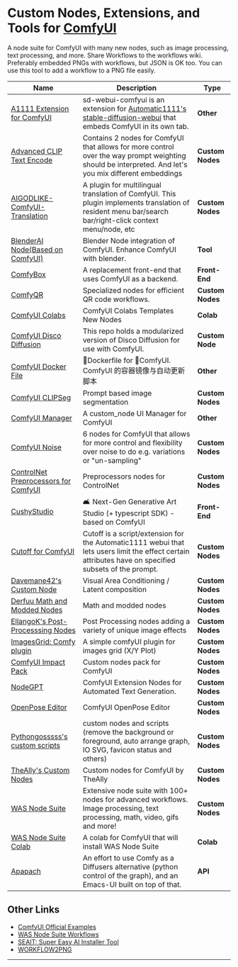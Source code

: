 # Custom Nodes, Extensions, and Tools for [ComfyUI](https://github.com/comfyanonymous/ComfyUI)

A node suite for ComfyUI with many new nodes, such as image processing, text processing, and more.
Share Workflows to the workflows wiki. Preferably embedded PNGs with workflows, but JSON is OK too. You can use this tool to add a workflow to a PNG file easily.




| Name | Description | Type |
|------|-------------|------|
| [A1111 Extension for ComfyUI](https://github.com/ModelSurge/sd-webui-comfyui) | sd-webui-comfyui is an extension for [Automatic1111's stable-diffusion-webui](https://github.com/AUTOMATIC1111/stable-diffusion-webui) that embeds ComfyUI in its own tab.  | **Other** |
| [Advanced CLIP Text Encode](https://github.com/BlenderNeko/ComfyUI_ADV_CLIP_emb) | Contains 2 nodes for ComfyUI that allows for more control over the way prompt weighting should be interpreted. And let's you mix different embeddings | **Custom Nodes** |
| [AIGODLIKE-ComfyUI-Translation](https://github.com/AIGODLIKE/AIGODLIKE-COMFYUI-TRANSLATION) | A plugin for multilingual translation of ComfyUI. This plugin implements translation of resident menu bar/search bar/right-click context menu/node, etc | **Custom Nodes** |
| [BlenderAI Node(Based on ComfyUI)](https://github.com/AIGODLIKE/ComfyUI-BlenderAI-node) | Blender Node integration of ComfyUI. Enhance ComfyUI with blender. | **Tool** |
| [ComfyBox](https://github.com/space-nuko/ComfyBox) | A replacement front-end that uses ComfyUI as a backend. | **Front-End** |
| [ComfyQR](https://gitlab.com/sofuego-comfy-nodes/ComfyQR) | Specialized nodes for efficient QR code workflows. | **Custom Nodes** |
| [ComfyUI Colabs](https://github.com/camenduru/comfyui-colab) | ComfyUI Colabs Templates New Nodes  | **Colab** |
| [ComfyUI Disco Diffusion](https://github.com/space-nuko/ComfyUI-Disco-Diffusion) | This repo holds a modularized version of Disco Diffusion for use with ComfyUI. | **Custom Node** |
| [ComfyUI Docker File](https://github.com/YanWenKun/ComfyUI-Docker) | 🐳Dockerfile for 🎨ComfyUI. ComfyUI 的容器镜像与自动更新脚本  | **Other** |
| [ComfyUI CLIPSeg](https://github.com/biegert/ComfyUI-CLIPSeg) | Prompt based image segmentation | **Custom Nodes** |
| [ComfyUI Manager](https://github.com/ltdrdata/ComfyUI-Manager) | A custom_node UI Manager for ComfyUI | **Other** |
| [ComfyUI Noise](https://github.com/BlenderNeko/ComfyUI_Noise) | 6 nodes for ComfyUI that allows for more control and flexibility over noise to do e.g. variations or "un-sampling"  | **Custom Nodes** |
| [ControlNet Preprocessors for ComfyUI](https://github.com/Fannovel16/comfy_controlnet_preprocessors) | Preprocessors nodes for ControlNet | **Custom Nodes** |
| [CushyStudio](https://github.com/rvion/CushyStudio) | 🛋 Next-Gen Generative Art Studio (+ typescript SDK) - based on ComfyUI | **Front-End** |
| [Cutoff for ComfyUI](https://github.com/BlenderNeko/ComfyUI_Cutoff) | Cutoff is a script/extension for the Automatic1111 webui that lets users limit the effect certain attributes have on specified subsets of the prompt. | **Custom Nodes** |
| [Davemane42's Custom Node](https://github.com/Davemane42/ComfyUI_Dave_CustomNode) | Visual Area Conditioning / Latent composition | **Custom Nodes** |
| [Derfuu Math and Modded Nodes](https://github.com/Derfuu/Derfuu_ComfyUI_ModdedNodes#nodes-descriptions) | Math and modded nodes | **Custom Nodes** |
| [EllangoK's Post-Processsing Nodes](https://github.com/EllangoK/ComfyUI-post-processing-nodes) | Post Processing nodes adding a variety of unique image effects | **Custom Nodes** |
| [ImagesGrid: Comfy plugin](https://github.com/LEv145/images-grid-comfy-plugin) | A simple comfyUI plugin for images grid (X/Y Plot)  | **Custom Nodes** |
| [ComfyUI Impact Pack](https://github.com/ltdrdata/ComfyUI-Impact-Pack) | Custom nodes pack for ComfyUI | **Custom Nodes** |
| [NodeGPT](https://github.com/xXAdonesXx/NodeGPT) | ComfyUI Extension Nodes for Automated Text Generation.  | **Custom Nodes** |
| [OpenPose Editor](https://github.com/space-nuko/ComfyUI-OpenPose-Editor) | ComfyUI OpenPose Editor | **Custom Nodes** |
| [Pythongosssss's custom scripts](https://github.com/pythongosssss/ComfyUI-Custom-Scripts) | custom nodes and scripts (remove the background or foreground, auto arrange graph, IO SVG, favicon status and others) | **Custom Nodes** |
| [TheAlly's Custom Nodes](https://civitai.com/models/19625/comfyui-custom-nodes) | Custom nodes for ComfyUI by TheAlly | **Custom Nodes** |
| [WAS Node Suite](https://github.com/WASasquatch/was-node-suite-comfyui) | Extensive node suite with 100+ nodes for advanced workflows. Image processing, text processing, math, video, gifs and more! | **Custom Nodes** |
| [WAS Node Suite Colab](https://colab.research.google.com/github/WASasquatch/comfyui-colab-was-node-suite/blob/main/ComfyUI_%2B_WAS_Node_Suite.ipynb) | A colab for ComfyUI that will install WAS Node Suite | **Colab** |
| [Apapach](https://codeberg.org/tekakutli/apapach) | An effort to use Comfy as a Diffusers alternative (python control of the graph), and an Emacs-UI built on top of that.  | **API** |

## Other Links

 - [ComfyUI Official Examples](https://comfyanonymous.github.io/ComfyUI_examples/)
 - [WAS Node Suite Workflows](https://github.com/WASasquatch/was-node-suite-comfyui/wiki/Workflow-Examples)
 - [SEAIT: Super Easy AI Installer Tool](https://github.com/diStyApps/seait)
 - [WORKFLOW2PNG](https://colab.research.google.com/drive/1hQMjNUdhMQ3rw1Wcm3_umvmOMeS_K4s8)

---
